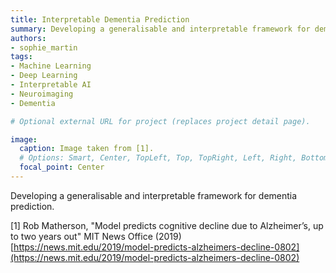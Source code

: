 ```yaml
---
title: Interpretable Dementia Prediction
summary: Developing a generalisable and interpretable framework for dementia prediction.
authors: 
- sophie_martin
tags:
- Machine Learning
- Deep Learning
- Interpretable AI
- Neuroimaging
- Dementia

# Optional external URL for project (replaces project detail page).

image:
  caption: Image taken from [1].
  # Options: Smart, Center, TopLeft, Top, TopRight, Left, Right, BottomLeft, Bottom, BottomRight
  focal_point: Center
---
```


Developing a generalisable and interpretable framework for dementia prediction.

[1] Rob Matherson, "Model predicts cognitive decline due to Alzheimer’s, up to two years out" MIT News Office (2019) [https://news.mit.edu/2019/model-predicts-alzheimers-decline-0802](https://news.mit.edu/2019/model-predicts-alzheimers-decline-0802)


